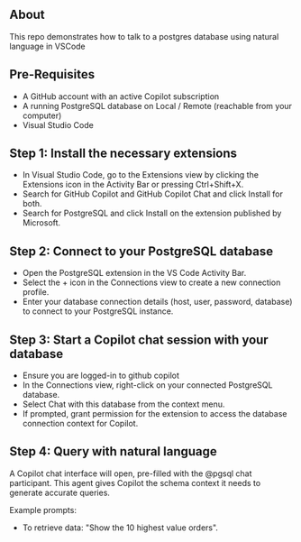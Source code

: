 ## About

This repo demonstrates how to talk to a postgres database using natural language in VSCode

## Pre-Requisites

- A GitHub account with an active Copilot subscription
- A running PostgreSQL database on Local / Remote (reachable from your computer)
- Visual Studio Code

## Step 1: Install the necessary extensions

- In Visual Studio Code, go to the Extensions view by clicking the Extensions icon in the Activity Bar or pressing Ctrl+Shift+X.
- Search for GitHub Copilot and GitHub Copilot Chat and click Install for both.
- Search for PostgreSQL and click Install on the extension published by Microsoft. 

## Step 2: Connect to your PostgreSQL database

- Open the PostgreSQL extension in the VS Code Activity Bar.
- Select the + icon in the Connections view to create a new connection profile.
- Enter your database connection details (host, user, password, database) to connect to your PostgreSQL instance. 

## Step 3: Start a Copilot chat session with your database

- Ensure you are logged-in to github copilot
- In the Connections view, right-click on your connected PostgreSQL database.
- Select Chat with this database from the context menu.
- If prompted, grant permission for the extension to access the database connection context for Copilot.

## Step 4: Query with natural language

A Copilot chat interface will open, pre-filled with the @pgsql chat participant. This agent gives Copilot the schema context it needs to generate accurate queries. 

Example prompts:
- To retrieve data: "Show the 10 highest value orders".